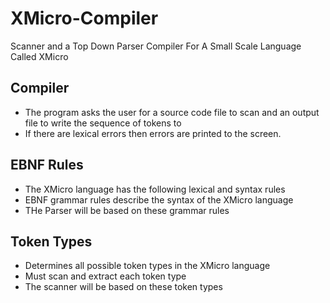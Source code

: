 # XMicro-Compiler
Scanner and a Top Down Parser Compiler For A Small Scale Language Called XMicro

## Compiler
* The program asks the user for a source code file to scan and an output file to write the sequence of tokens to
* If there are lexical errors then errors are printed to the screen.

## EBNF Rules
* The XMicro language has the following lexical and syntax rules
* EBNF grammar rules describe the syntax of the XMicro language
* THe Parser will be based on these grammar rules

## Token Types
* Determines all possible token types in the XMicro language
* Must scan and extract each token type
* The scanner will be based on these token types
